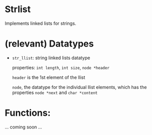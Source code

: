 # Strlist
Implements linked lists for strings.

# (relevant) Datatypes 
- ```str_llist```: string linked lists datatype

	properties: ```int length```, ```int size```, ```node *header```
	
	```header``` is the 1st element of the llist
	
	```node```, the datatype for the individual llist elements, which has the properties ```node *next``` and ```char *content```

# Functions:
... coming soon ...
